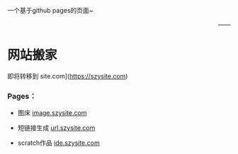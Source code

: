 一个基于github pages的页面~
<div style="text-align:right">——</div>

# 网站搬家
即将转移到
site.com](https://szysite.com)  

### Pages：
* 图床 [image.szysite.com](https://image.szysite.com)  

* 短链接生成 [url.szysite.com](https://url.szysite.com) 

* scratch作品 [ide.szysite.com](https://ide.szysite.com) 
